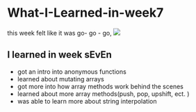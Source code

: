 # What-I-Learned-in-week7


this week felt like it was go- go - go,
![](https://external-content.duckduckgo.com/iu/?u=https%3A%2F%2Fthumbs.dreamstime.com%2Fz%2Ftoo-fast-treadmill-workout-vector-illustration-51174355.jpg&f=1&nofb=1)
## I learned in week sEvEn

- got an intro into anonymous functions 
- learned about mutating arrays
- got more into how array methods work behind the scenes
- learned about more array methods(push, pop, upshift, ect. )
- was able to learn more about string interpolation
  